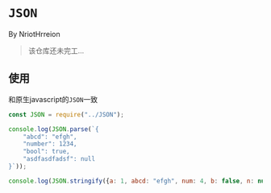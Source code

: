 # `JSON`

By NriotHrreion

> 该仓库还未完工...

## 使用

和原生javascript的`JSON`一致

```js
const JSON = require("../JSON");

console.log(JSON.parse(`{
    "abcd": "efgh",
    "number": 1234,
    "bool": true,
    "asdfasdfadsf": null
}`));

console.log(JSON.stringify({a: 1, abcd: "efgh", num: 4, b: false, n: null}));
```

